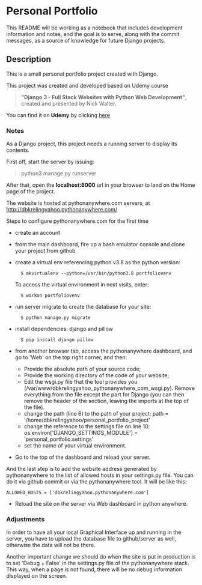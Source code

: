 # Personal Portfolio

This README will be working as a notebook that includes development information and notes, and the goal is to serve, along with the commit messages, as a source of knowledge for future Django projects.

## Description

This is a small personal portfolio project created with Django.<br>

This project was created and developed based on Udemy course<br>
> **"Django 3 - Full Stack Websites with Python Web Development"**, created and presented by Nick Walter.

You can find it on **Udemy** by clicking [here](https://www.udemy.com/course/django-3-make-websites-with-python-tutorial-beginner-learn-bootstrap/)

### Notes

As a Django project, this project needs a running server to display its contents.

First off, start the server by issuing:

> python3 manage.py runserver

After that, open the **localhost:8000** url in your browser to land on the Home page of the project.


The website is hosted at pythonanywhere.com servers, at
http://dbkrelingyahoo.pythonanywhere.com/

Steps to configure pythonanywhere.com for the first time

- create an account
- from the main dashboard, fire up a bash emulator console and clone your project from github
- create a virtual env referencing python v3.8 as the python version:

        $ mkvirtualenv --python=/usr/bin/python3.8 portfoliovenv

    To access the virtual environment in next visits, enter:

        $ workon portfoliovenv

- run server migrate to create the database for your site:

        $ python manage.py migrate

- install dependencies: django and pillow

        $ pip install django pillow

- from another browser tab, access the pythonanywhere dashboard, and go to 'Web' on the top right corner, and then:

    - Provide the absolute path of your source code;
    - Provide the working directory of the code of your website;
    - Edit the wsgi.py file that the tool provides you (/var/www/dbkrelingyahoo_pythonanywhere_com_wsgi.py).
        Remove everything from the file except the part for Django (you can then remove the header of the section,
        leaving the imports at the top of the file).
    - change the path (line 6) to the path of your project: path = '/home/dbkrelingyahoo/personal_portfolio_project'
    - change the reference to the settings file on line 10:
        os.environ['DJANGO_SETTINGS_MODULE'] = 'personal_portfolio.settings'
    - set the name of your virtual environment.

- Go to the top of the dashboard and reload your server.

And the last step is to add the website address generated by pythonanywhere to the list of allowed hosts in
your settings.py file. You can do it via github commit or via the pythonanywhere tool. It will be like this:

    ALLOWED_HOSTS = ['dbkrelingyahoo.pythonanywhere.com']

- Reload the site on the server via Web dashboard in python anywhere.

### Adjustments
 In order to have all your local Graphical Interface up and running in the server, you have to upload the database file to github/server as well, otherwise the data will not be there.

Another important change we should do when the site is put in production is to set  'Debug = False' in the settings.py file of the pythonanywhere stack. This way, when a page is not found, there will be no debug information displayed on the screen.
